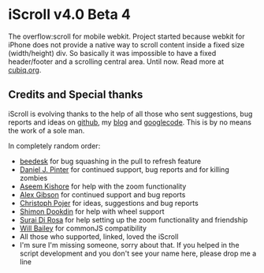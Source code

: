 iScroll v4.0 Beta 4
======================

The overflow:scroll for mobile webkit. Project started because webkit for iPhone does not provide a native way to scroll content inside a fixed size (width/height) div. So basically it was impossible to have a fixed header/footer and a scrolling central area. Until now. Read more at [cubiq.org](http://cubiq.org).

## Credits and Special thanks
iScroll is evolving thanks to the help of all those who sent suggestions, bug reports and ideas on [github](https://github.com/cubiq/iscroll), my [blog](http://cubiq.org) and [googlecode](http://code.google.com/p/iscroll-js/). This is by no means the work of a sole man.

In completely random order:

- [beedesk](http://beedesk.com) for bug squashing in the pull to refresh feature
- [Daniel J. Pinter](http://twitter.com/#!/HeadDZombie) for continued support, bug reports and for killing zombies
- [Aseem Kishore](http://about.me/aseemk) for help with the zoom functionality
- [Alex Gibson](http://miniapps.co.uk/) for continued support and bug reports
- [Christoph Pojer](http://cpojer.net) for ideas, suggestions and bug reports
- [Shimon Dookdin](https://github.com/shimondoodkin) for help with wheel support
- [Surai Di Rosa](http://gdisolutions.net/) for help setting up the zoom functionality and friendship
- [Will Bailey](http://blog.thirtymontgomery.com/) for commonJS compatibility
- All those who supported, linked, loved the iScroll
- I'm sure I'm missing someone, sorry about that. If you helped in the script development and you don't see your name here, please drop me a line
